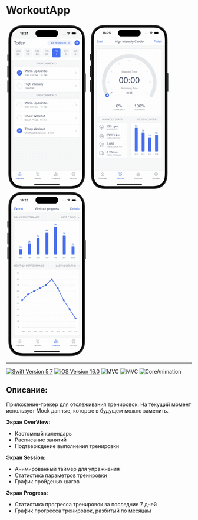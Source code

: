 # WorkoutApp

<p float="center">
<img src="https://github.com/DeVIn4I/WorkoutApp/blob/main/Assets/Screen1.gif" width="220" height="450">
<img src="https://github.com/DeVIn4I/WorkoutApp/blob/main/Assets/Screen2.gif" width="220" height="450">
<img src="https://github.com/DeVIn4I/WorkoutApp/blob/main/Assets/Screen3.gif" width="220" height="450">
</p>

---

<p align="left"> 
<a href="https://swift.org">
<img src="https://img.shields.io/badge/Swift-5.7-orange" alt="Swift Version 5.7" /></a>
<a href="https://developer.apple.com/ios/">
<img src="https://img.shields.io/badge/iOS-16.0%2B-success" alt="iOS Version 16.0"/></a>
<img src="https://img.shields.io/badge/MVC-ff69b4" alt="MVC" /></a>
<img src="https://img.shields.io/badge/No storyboard-purple" alt="MVC" /></a>
<img src="https://img.shields.io/badge/CoreAnimation-yellow" alt="CoreAnimation" /></a>
</p>

## Описание:

Приложение-трекер для отслеживания тренировок. На текущий момент использует Mock данные, которые в будущем можно заменить.

**Экран OverView:**
* Кастомный календарь
* Расписание занятий
* Подтверждение выполнения тренировки

 **Экран Session:**
* Анимированный таймер для упражнения
* Статистика параметров тренировки
* График пройденых шагов

**Экран Progress:**
* Статистика прогресса тренировок за последние 7 дней
* График прогресса тренировок, разбитый по месяцам
  
